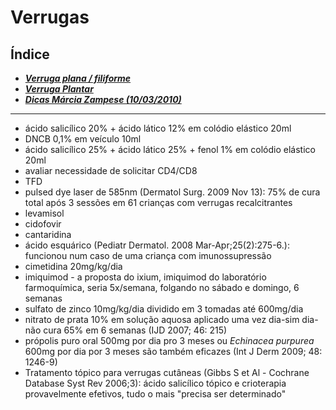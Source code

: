# **Verrugas**

## Índice

- [***Verruga plana / filiforme***](verruga-plana-filiforme.md)
- [***Verruga Plantar***](verruga-plantar.md)
- [***Dicas Márcia Zampese (10/03/2010)***](dicas-mrcia-zampese-10032010.md)

---


- ácido salicílico 20% \+ ácido lático 12% em colódio elástico 20ml  
- DNCB 0,1% em veículo 10ml  
- ácido salicílico 25% \+ ácido lático 25% \+ fenol 1% em colódio elástico 20ml  
- avaliar necessidade de solicitar CD4/CD8  
- TFD  
- pulsed dye laser de 585nm (Dermatol Surg. 2009 Nov 13): 75% de cura total após 3 sessões em 61 crianças com verrugas recalcitrantes  
- levamisol  
- cidofovir  
- cantaridina  
- ácido esquárico (Pediatr Dermatol. 2008 Mar-Apr;25(2):275-6.): funcionou num caso de uma criança com imunossupressão  
- cimetidina 20mg/kg/dia  
- imiquimod - a proposta do ixium, imiquimod do laboratório farmoquímica, seria 5x/semana, folgando no sábado e domingo, 6 semanas  
- sulfato de zinco 10mg/kg/dia dividido em 3 tomadas até 600mg/dia  
- nitrato de prata 10% em solução aquosa aplicado uma vez dia-sim dia-não cura 65% em 6 semanas (IJD 2007; 46: 215\)  
- própolis puro oral 500mg por dia pro 3 meses ou *Echinacea purpurea* 600mg por dia por 3 meses  são também eficazes (Int J Derm 2009; 48: 1246-9)  
- Tratamento tópico para verrugas cutâneas (Gibbs S et Al - Cochrane Database Syst Rev 2006;3): ácido salicílico tópico e crioterapia provavelmente efetivos, tudo o mais "precisa ser determinado"

